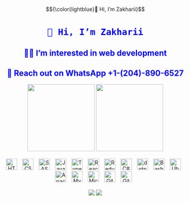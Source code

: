 $${\color{lightblue}👋 Hi, I’m Zakharii}$$

<div align="center">
  <h1 style="color: blue;"><code style="color : blue">👋 Hi, I’m Zakharii</code></h1>
  <h2 style="color: blue;">👨‍💻 I’m interested in web development</h2>
  <h2 style="color: blue;">📱 Reach out on WhatsApp +1-(204)-890-6527</h2>
</div>


<div align="center">
  <a style="text-decoration: none;" href="https://github.com/Zakharii-Husar">
    <img height="180em"
      src="https://github-readme-stats.vercel.app/api?username=Zakharii-Husar&show_icons=true&theme=blue_navy&include_all_commits=true&count_private=true" />
    <img height="180em"
      src="https://github-readme-stats.vercel.app/api/top-langs/?username=Zakharii-Husar&layout=compact&langs_count=7&theme=blue_navy" />
  </a>
</div>

<div style="display: inline_block" align="center"><br>
  <a style="text-decoration: none;" href="https://en.wikipedia.org/wiki/HTML">
    <img alt="HTML" width="30px" style="padding-right:10px;"
      src="https://cdn.jsdelivr.net/gh/devicons/devicon/icons/html5/html5-plain.svg" />
  </a>
  <a style="text-decoration: none;" href="https://en.wikipedia.org/wiki/CSS">
    <img alt="CSS" width="30px" style="padding-right:10px;"
      src="https://cdn.jsdelivr.net/gh/devicons/devicon/icons/css3/css3-plain.svg" />
  </a>
  <a style="text-decoration: none;" href="https://en.wikipedia.org/wiki/Sass_(stylesheet_language)">
    <img alt="SASS" width="30px" style="padding-right:10px;"
      src="https://cdn.jsdelivr.net/gh/devicons/devicon/icons/sass/sass-original.svg" />
  </a>
  <a style="text-decoration: none;" href="https://en.wikipedia.org/wiki/JavaScript">
    <img alt="JavaScript" width="30px" style="padding-right:10px;"
      src="https://cdn.jsdelivr.net/gh/devicons/devicon/icons/javascript/javascript-plain.svg" />
  </a>
  <a style="text-decoration: none;" href="https://en.wikipedia.org/wiki/TypeScript">
    <img alt="TypeScript" width="30px" style="padding-right:10px;"
      src="https://cdn.jsdelivr.net/gh/devicons/devicon/icons/typescript/typescript-plain.svg" />
  </a>
  <a style="text-decoration: none;" href="https://en.wikipedia.org/wiki/React_(JavaScript_library)">
    <img alt="React" width="30px" style="padding-right:10px;"
      src="https://cdn.jsdelivr.net/gh/devicons/devicon/icons/react/react-original.svg" />
  </a>
  <a style="text-decoration: none;" href="https://en.wikipedia.org/wiki/Redux_(JavaScript_library)">
    <img alt="Redux" width="30px" style="padding-right:10px;"
      src="https://cdn.jsdelivr.net/gh/devicons/devicon/icons/redux/redux-original.svg" />
  </a>
  <a style="text-decoration: none;" href="https://en.wikipedia.org/wiki/C_Sharp_(programming_language)">
    <img alt="C#" width="30px" style="padding-right:10px;"
      src="https://cdn.jsdelivr.net/gh/devicons/devicon/icons/csharp/csharp-plain.svg" />
  </a>
  <a style="text-decoration: none;" href="https://en.wikipedia.org/wiki/.NET_Core">
    <img alt="dotnet" width="30px" style="padding-right:10px;"
      src="https://cdn.jsdelivr.net/gh/devicons/devicon/icons/dotnetcore/dotnetcore-original.svg" />
  </a>
  <a style="text-decoration: none;" href="https://en.wikipedia.org/wiki/Bash_(Unix_shell)">
    <img alt="Bash" width="30px" style="padding-right:10px;"
      src="https://cdn.jsdelivr.net/gh/devicons/devicon/icons/bash/bash-original.svg" />
  </a>
  <a style="text-decoration: none;" href="https://en.wikipedia.org/wiki/Ubuntu">
    <img alt="Ubuntu" width="30px" style="padding-right:10px;"
      src="https://cdn.jsdelivr.net/gh/devicons/devicon/icons/ubuntu/ubuntu-original.svg" />
  </a>

  <a style="text-decoration: none;" href="https://en.wikipedia.org/wiki/Apache_HTTP_Server">
    <img alt="Apache" width="30px" style="padding-right:10px;"
      src="https://cdn.jsdelivr.net/gh/devicons/devicon/icons/apache/apache-original.svg" />
  </a>

  <a style="text-decoration: none;" href="https://en.wikipedia.org/wiki/MySQL">
    <img alt="MySQL" width="30px" style="padding-right:10px;"
      src="https://cdn.jsdelivr.net/gh/devicons/devicon/icons/mysql/mysql-original.svg" />
  </a>
  <a style="text-decoration: none;" href="https://en.wikipedia.org/wiki/Microsoft_SQL_Server">
    <img alt="Microsoft_SQL_Server" width="30px" style="padding-right:10px;"
      src="https://cdn.jsdelivr.net/gh/devicons/devicon/icons/microsoftsqlserver/microsoftsqlserver-original.svg" />
  </a>
  <a style="text-decoration: none;" href="https://en.wikipedia.org/wiki/GitHub">
    <img alt="GitHub" width="30px" style="padding-right:10px;"
      src="https://cdn.jsdelivr.net/gh/devicons/devicon/icons/github/github-original.svg" />
  </a>
  <a style="text-decoration: none;" href="https://en.wikipedia.org/wiki/Git">
    <img alt="Git" width="30px" style="padding-right:10px;"
      src="https://cdn.jsdelivr.net/gh/devicons/devicon/icons/git/git-original.svg" />
  </a>
</div>

<!-- Clearing div to ensure the next content starts on a new line -->
<div style="clear: both;"></div>

<br />

<div align="center">
  <a style="text-decoration: none;" href="mailto:zakhariihusar@gmail.com"><img
      src="https://img.shields.io/badge/-Gmail-%23333?style=for-the-badge&logo=gmail&logoColor=white"
      target="_blank"></a>
  <a style="text-decoration: none;" href="https://www.linkedin.com/in/zakharii-husar-4a5ab5249/" target="_blank"><img
      src="https://img.shields.io/badge/-LinkedIn-%230077B5?style=for-the-badge&logo=linkedin&logoColor=white"
      target="_blank"></a>
</div>
